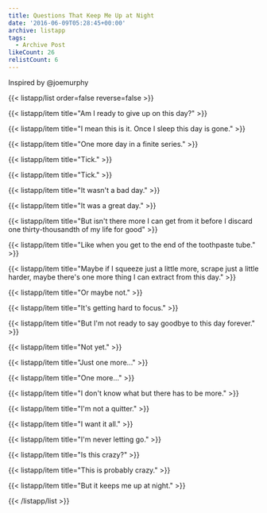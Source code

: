 ```yaml
---
title: Questions That Keep Me Up at Night
date: '2016-06-09T05:28:45+00:00'
archive: listapp
tags: 
  - Archive Post
likeCount: 26
relistCount: 6
---
```


Inspired by @joemurphy

<!--more-->

{{< listapp/list order=false reverse=false >}}

   {{< listapp/item title="Am I ready to give up on this day?" >}}

   {{< listapp/item title="I mean this is it. Once I sleep this day is gone." >}}

   {{< listapp/item title="One more day in a finite series." >}}

   {{< listapp/item title="Tick." >}}

   {{< listapp/item title="Tick." >}}

   {{< listapp/item title="It wasn't a bad day." >}}

   {{< listapp/item title="It was a great day." >}}

   {{< listapp/item title="But isn't there more I can get from it before I discard one thirty-thousandth of my life for good" >}}

   {{< listapp/item title="Like when you get to the end of the toothpaste tube." >}}

   {{< listapp/item title="Maybe if I squeeze just a little more, scrape just a little harder, maybe there's one more thing I can extract from this day." >}}

   {{< listapp/item title="Or maybe not." >}}

   {{< listapp/item title="It's getting hard to focus." >}}

   {{< listapp/item title="But I'm not ready to say goodbye to this day forever." >}}

   {{< listapp/item title="Not yet." >}}

   {{< listapp/item title="Just one more..." >}}

   {{< listapp/item title="One more..." >}}

   {{< listapp/item title="I don't know what but there has to be more." >}}

   {{< listapp/item title="I'm not a quitter." >}}

   {{< listapp/item title="I want it all." >}}

   {{< listapp/item title="I'm never letting go." >}}

   {{< listapp/item title="Is this crazy?" >}}

   {{< listapp/item title="This is probably crazy." >}}

   {{< listapp/item title="But it keeps me up at night." >}}

{{< /listapp/list >}}
